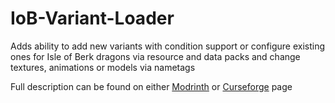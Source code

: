 # IoB-Variant-Loader
 Adds ability to add new variants with condition support or configure existing ones for Isle of Berk dragons via resource and data packs and change textures, animations or models via nametags

Full description can be found on either [Modrinth](https://modrinth.com/mod/isle-of-berk-variant-loader) or [Curseforge](https://www.curseforge.com/minecraft/mc-mods/isle-of-berk-variant-loader) page
